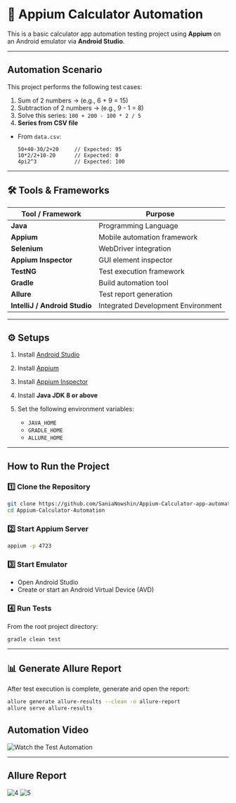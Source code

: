 # 📱 Appium Calculator Automation

This is a basic calculator app automation testing project using **Appium** on an Android emulator via **Android Studio**.

---

## Automation Scenario 

This project performs the following test cases:

1.    Sum of 2 numbers → (e.g., 6 + 9 = 15)  
2.  Subtraction of 2 numbers → (e.g., 9 - 1 = 8)  
3.  Solve this series: `100 + 200 - 100 * 2 / 5`  
4.  **Series from CSV file**  
   - From `data.csv`:  
     ```
     50+40-30/2+20     // Expected: 95     
     10*2/2+10-20      // Expected: 0      
     4pi2^3            // Expected: 100
     ```

---

## 🛠️ Tools & Frameworks

| Tool / Framework             | Purpose                          |
|-----------------------------|----------------------------------|
| **Java**                    | Programming Language             |
| **Appium**                  | Mobile automation framework      |
| **Selenium**                | WebDriver integration            |
| **Appium Inspector**        | GUI element inspector            |
| **TestNG**                  | Test execution framework         |
| **Gradle**                  | Build automation tool            |
| **Allure**                  | Test report generation           |
| **IntelliJ / Android Studio** | Integrated Development Environment |

---

## ⚙️ Setups

1. Install [Android Studio](https://developer.android.com/studio)  
2. Install [Appium](https://appium.io/)  
3. Install [Appium Inspector](https://github.com/appium/appium-inspector)  
4. Install **Java JDK 8 or above**  
5. Set the following environment variables:

   - `JAVA_HOME`  
   - `GRADLE_HOME`  
   - `ALLURE_HOME`  

---

##  How to Run the Project

### 1️⃣ Clone the Repository

```bash
git clone https://github.com/SaniaNowshin/Appium-Calculator-app-automation.git
cd Appium-Calculator-Automation
```

### 2️⃣ Start Appium Server

```bash
appium -p 4723
```

### 3️⃣ Start Emulator

- Open Android Studio  
- Create or start an Android Virtual Device (AVD)

### 4️⃣ Run Tests

From the root project directory:

```bash
gradle clean test
```

---

## 📊 Generate Allure Report

After test execution is complete, generate and open the report:

```bash
allure generate allure-results --clean -o allure-report
allure serve allure-results
```

## Automation Video

![Watch the Test Automation](https://github.com/user-attachments/assets/1acfe661-bc2f-44c8-aa7e-bba76c775d41)


---

## Allure Report

![4](https://github.com/user-attachments/assets/b5a22569-53b4-4921-9add-501576cee0ac)
![5](https://github.com/user-attachments/assets/68629c43-527d-40cc-9029-01cb4a8a035f)

